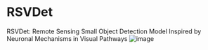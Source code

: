 # RSVDet
RSVDet: Remote Sensing Small Object Detection Model Inspired by Neuronal Mechanisms in Visual Pathways
![image](https://github.com/user-attachments/assets/bbfe3719-3d7b-4f8f-8e1f-7961cccd7864)
